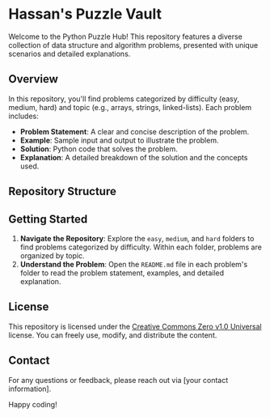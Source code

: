 # Hassan's Puzzle Vault

Welcome to the Python Puzzle Hub! This repository features a diverse collection of data structure and algorithm problems, presented with unique scenarios and detailed explanations.

## Overview

In this repository, you'll find problems categorized by difficulty (easy, medium, hard) and topic (e.g., arrays, strings, linked-lists). Each problem includes:

- **Problem Statement**: A clear and concise description of the problem.
- **Example**: Sample input and output to illustrate the problem.
- **Solution**: Python code that solves the problem.
- **Explanation**: A detailed breakdown of the solution and the concepts used.

## Repository Structure
## Getting Started

1. **Navigate the Repository**: Explore the `easy`, `medium`, and `hard` folders to find problems categorized by difficulty. Within each folder, problems are organized by topic.
2. **Understand the Problem**: Open the `README.md` file in each problem's folder to read the problem statement, examples, and detailed explanation.

## License

This repository is licensed under the [Creative Commons Zero v1.0 Universal](http://creativecommons.org/publicdomain/zero/1.0/) license. You can freely use, modify, and distribute the content.

## Contact

For any questions or feedback, please reach out via [your contact information].

Happy coding!
